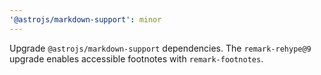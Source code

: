 ```yaml
---
'@astrojs/markdown-support': minor
---
```


Upgrade `@astrojs/markdown-support` dependencies. The `remark-rehype@9` upgrade enables accessible footnotes with `remark-footnotes`.
